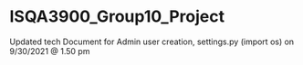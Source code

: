 # ISQA3900_Group10_Project
Updated tech Document for Admin user creation, settings.py (import os) on 9/30/2021 @ 1.50 pm

